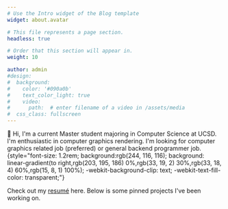 ```yaml
---
# Use the Intro widget of the Blog template
widget: about.avatar

# This file represents a page section.
headless: true

# Order that this section will appear in.
weight: 10

author: admin
#design:
#  background:
#    color: '#090a0b'
#    text_color_light: true
#    video:
#      path:  # enter filename of a video in /assets/media
#  css_class: fullscreen
---
```


👋 Hi, I'm a current Master student majoring in Computer Science at UCSD. 
I'm enthusiastic in computer graphics rendering. I'm looking for computer graphics related job (preferred) or general backend programmer job.
{style="font-size: 1.2rem; background:rgb(244, 116, 116); background: linear-gradient(to right,rgb(203, 195, 186) 0%,rgb(33, 19, 2) 30%,rgb(33, 18, 4) 60%,rgb(15, 8, 1) 100%); -webkit-background-clip: text; -webkit-text-fill-color: transparent;"}

Check out my [resumé](/about/) here. Below is some pinned projects I've been working on.
